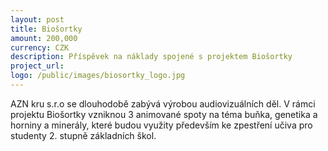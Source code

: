 ```yaml
---
layout: post
title: Biošortky
amount: 200,000
currency: CZK
description: Příspěvek na náklady spojené s projektem Biošortky
project_url: 
logo: /public/images/biosortky_logo.jpg
---
```


AZN kru s.r.o se dlouhodobě zabývá výrobou audiovizuálních děl. V rámci projektu Biošortky vzniknou 3 animované spoty na téma buňka, genetika a horniny a minerály, které budou využity především ke zpestření učiva pro studenty 2. stupně
základních škol. 
